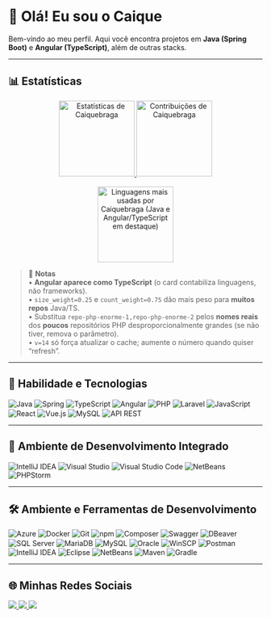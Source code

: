 # 👋 Olá! Eu sou o Caique

Bem-vindo ao meu perfil. Aqui você encontra projetos em **Java (Spring Boot)** e **Angular (TypeScript)**, além de outras stacks.

---

## 📊 Estatísticas

<div align="center">
  <!-- Estatísticas gerais -->
  <a href="https://github.com/Caiquebraga" target="_blank">
    <img height="150em"
         src="https://github-readme-stats.vercel.app/api?username=Caiquebraga&show_icons=true&theme=blue-green&include_all_commits=true&count_private=true&hide=prs,issues,contribs&v=14"
         alt="Estatísticas de Caiquebraga" />
  </a>

  <!-- Streak (dias seguidos) -->
  <a href="https://github.com/Caiquebraga" target="_blank">
    <img height="150em"
         src="https://streak-stats.demolab.com/?user=Caiquebraga&theme=tokyonight&v=14"
         alt="Contribuições de Caiquebraga" />
  </a>
</div>

<br>

<div align="center">
  <!-- Linguagens mais usadas: favorece Java/TypeScript sem esconder PHP/Blade -->
  <a href="https://github.com/Caiquebraga" target="_blank">
    <img height="150em"
         src="https://github-readme-stats.vercel.app/api/top-langs/?username=Caiquebraga
&layout=compact
&langs_count=10
&theme=blue-green
&size_weight=0.25
&count_weight=0.75
&exclude_repo=repo-php-enorme-1,repo-php-enorme-2
&v=14"
         alt="Linguagens mais usadas por Caiquebraga (Java e Angular/TypeScript em destaque)" />
  </a>
</div>

> 🔎 **Notas**  
> • **Angular aparece como TypeScript** (o card contabiliza linguagens, não frameworks).  
> • `size_weight=0.25` e `count_weight=0.75` dão mais peso para **muitos repos** Java/TS.  
> • Substitua `repo-php-enorme-1,repo-php-enorme-2` pelos **nomes reais** dos **poucos** repositórios PHP desproporcionalmente grandes (se não tiver, remova o parâmetro).  
> • `v=14` só força atualizar o cache; aumente o número quando quiser “refresh”.

---

## 🧰 Habilidade e Tecnologias

<div align="left">  
  <img align="center" alt="Java" src="https://img.shields.io/badge/Java-007396?style=for-the-badge&logo=java&logoColor=white">
  <img align="center" alt="Spring" src="https://img.shields.io/badge/Spring-6DB33F?style=for-the-badge&logo=spring&logoColor=white">
  <img align="center" alt="TypeScript" src="https://img.shields.io/badge/TypeScript-3178C6?style=for-the-badge&logo=typescript&logoColor=white">
  <img align="center" alt="Angular" src="https://img.shields.io/badge/Angular-DD0031?style=for-the-badge&logo=angular&logoColor=white">
  <img align="center" alt="PHP" src="https://img.shields.io/badge/PHP-777BB4?style=for-the-badge&logo=php&logoColor=white">
  <img align="center" alt="Laravel" src="https://img.shields.io/badge/Laravel-FF2D20?style=for-the-badge&logo=laravel&logoColor=white">
  <img align="center" alt="JavaScript" src="https://img.shields.io/badge/JavaScript-F7DF1E?style=for-the-badge&logo=javascript&logoColor=black">
  <img align="center" alt="React" src="https://img.shields.io/badge/React-61DAFB?style=for-the-badge&logo=react&logoColor=black">
  <img align="center" alt="Vue.js" src="https://img.shields.io/badge/Vue.js-4FC08D?style=for-the-badge&logo=vue.js&logoColor=white">
  <img align="center" alt="MySQL" src="https://img.shields.io/badge/MySQL-4479A1?style=for-the-badge&logo=mysql&logoColor=white">
  <img align="center" alt="API REST" src="https://img.shields.io/badge/API_REST-FF5733?style=for-the-badge">    
</div>

---

## 🧪 Ambiente de Desenvolvimento Integrado

<div>
  <img align="center" alt="IntelliJ IDEA" src="https://img.shields.io/badge/IntelliJ%20IDEA-000000?style=for-the-badge&logo=intellij-idea&logoColor=white">
  <img align="center" alt="Visual Studio" src="https://img.shields.io/badge/Visual%20Studio-5C2D91?style=for-the-badge&logo=visual-studio&logoColor=white">
  <img align="center" alt="Visual Studio Code"
       src="https://img.shields.io/badge/Visual%20Studio%20Code-0078d7.svg?style=for-the-badge&logo=visual-studio-code&logoColor=white">
  <img align="center" alt="NetBeans" src="https://img.shields.io/badge/NetBeans-1B6AC6?style=for-the-badge&logo=apache-netbeans-ide&logoColor=white">
  <img align="center" alt="PHPStorm" src="https://img.shields.io/badge/PHPStorm-000000?style=for-the-badge&logo=phpstorm&logoColor=white">
</div>

---

## 🛠️ Ambiente e Ferramentas de Desenvolvimento 

<div align="left">
  <img align="center" alt="Azure" src="https://img.shields.io/badge/Azure-0089D6?style=for-the-badge&logo=microsoft-azure&logoColor=white">
  <img align="center" alt="Docker" src="https://img.shields.io/badge/docker-%230db7ed.svg?style=for-the-badge&logo=docker&logoColor=white"> 
  <img align="center" alt="Git" src="https://img.shields.io/badge/git-%23F05033.svg?style=for-the-badge&logo=git&logoColor=white"> 
  <img align="center" alt="npm" src="https://img.shields.io/badge/npm-CB3837?style=for-the-badge&logo=npm&logoColor=white">
  <img align="center" alt="Composer" src="https://img.shields.io/badge/Composer-885630?style=for-the-badge&logo=composer&logoColor=white">
  <img align="center" alt="Swagger" src="https://img.shields.io/badge/Swagger-85EA2D?style=for-the-badge&logo=swagger&logoColor=black">
  <img align="center" alt="DBeaver" src="https://img.shields.io/badge/DBeaver-430098?style=for-the-badge&logo=dbeaver&logoColor=white">
  <img align="center" alt="SQL Server" src="https://img.shields.io/badge/SQL_Server-CC2927?style=for-the-badge&logo=microsoft-sql-server&logoColor=white">
  <img align="center" alt="MariaDB" src="https://img.shields.io/badge/MariaDB-003545?style=for-the-badge&logo=mariadb&logoColor=white">
  <img align="center" alt="MySQL" src="https://img.shields.io/badge/mysql-%2300f.svg?style=for-the-badge&logo=mysql&logoColor=white">
  <img align="center" alt="Oracle" src="https://img.shields.io/badge/Oracle-F80000?style=for-the-badge&logo=oracle&logoColor=white">
  <img align="center" alt="WinSCP" src="https://img.shields.io/badge/WinSCP-167BB6?style=for-the-badge&logo=winscp&logoColor=white">
  <img align="center" alt="Postman" src="https://img.shields.io/badge/Postman-FF6C37?style=for-the-badge&logo=postman&logoColor=white">
  <img align="center" alt="IntelliJ IDEA" src="https://img.shields.io/badge/IntelliJ%20IDEA-000000?style=for-the-badge&logo=intellij-idea&logoColor=white">
  <img align="center" alt="Eclipse" src="https://img.shields.io/badge/Eclipse-2C2255?style=for-the-badge&logo=eclipse&logoColor=white">
  <img align="center" alt="NetBeans" src="https://img.shields.io/badge/NetBeans-1B6AC6?style=for-the-badge&logo=apache-netbeans-ide&logoColor=white">
  <img align="center" alt="Maven" src="https://img.shields.io/badge/Maven-C71A36?style=for-the-badge&logo=apache-maven&logoColor=white">
  <img align="center" alt="Gradle" src="https://img.shields.io/badge/Gradle-02303A?style=for-the-badge&logo=gradle&logoColor=white">
</div>

---

## 🌐 Minhas Redes Sociais

<div align="left">
  <a href="mailto:caiquebsousa@outlook.com" target="_blank">
    <img src="https://img.shields.io/badge/-Outlook-%230078D4?style=for-the-badge&logo=microsoft-outlook&logoColor=white">
  </a>
  <a href="https://www.linkedin.com/in/caique-braga-sousa-8b08ab220/" target="_blank">
    <img src="https://img.shields.io/badge/-LinkedIn-%230077B5?style=for-the-badge&logo=linkedin&logoColor=white">
  </a>
  <a href="https://wa.me/+5561983419094" target="_blank">
    <img src="https://img.shields.io/badge/WhatsApp-25D366?style=for-the-badge&logo=whatsapp&logoColor=white">
  </a>
</div>
